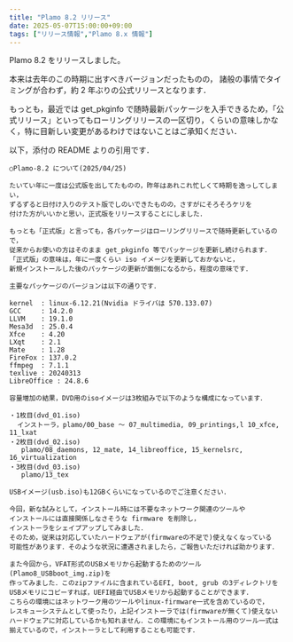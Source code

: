 ```yaml
---
title: "Plamo 8.2 リリース"
date: 2025-05-07T15:00:00+09:00
tags: ["リリース情報","Plamo 8.x 情報"]
---
```

Plamo 8.2 をリリースしました。

本来は去年のこの時期に出すべきバージョンだったものの，
諸般の事情でタイミングが合わず，約 2 年ぶりの公式リリースとなります．

もっとも，最近では get_pkginfo で随時最新パッケージを入手できるため，「公式リリース」といってもローリングリリースの一区切り，くらいの意味しかなく，特に目新しい変更があるわけではないことはご承知ください．

<!--more-->

以下，添付の README よりの引用です．

```
○Plamo-8.2 について(2025/04/25)

たいてい年に一度は公式版を出してたものの，昨年はあれこれ忙しくて時期を逸っしてしまい，
ずるずると日付け入りのテスト版でしのいできたものの，さすがにそろそろケリを
付けた方がいいかと思い，正式版をリリースすることにしました．

もっとも「正式版」と言っても，各パッケージはローリングリリースで随時更新しているので，
従来からお使いの方はそのまま get_pkginfo 等でパッケージを更新し続けられます．
「正式版」の意味は，年に一度くらい iso イメージを更新しておかないと，
新規インストールした後のパッケージの更新が面倒になるから，程度の意味です．

主要なパッケージのバージョンは以下の通りです．

kernel  : linux-6.12.21(Nvidia ドライバは 570.133.07)
GCC     : 14.2.0
LLVM    : 19.1.0
Mesa3d  : 25.0.4
Xfce    : 4.20
LXqt    : 2.1
Mate    : 1.28
FireFox : 137.0.2
ffmpeg  : 7.1.1
texlive : 20240313
LibreOffice : 24.8.6

容量増加の結果，DVD用のisoイメージは3枚組みで以下のような構成になっています．

・1枚目(dvd_01.iso)
  インストーラ，plamo/00_base ～ 07_multimedia, 09_printings,l 10_xfce, 11_lxat
・2枚目(dvd_02.iso)
   plamo/08_daemons, 12_mate, 14_libreoffice, 15_kernelsrc, 16_virtualization
・3枚目(dvd_03.iso)
   plamo/13_tex

USBイメージ(usb.iso)も12GBくらいになっているのでご注意ください．

今回，新な試みとして，インストール時には不要なネットワーク関連のツールや
インストールには直接関係しなさそうな firmware を削除し，
インストーラをシェイプアップしてみました．
そのため，従来は対応していたハードウェアが(firmwareの不足で)使えなくなっている
可能性があります．そのような状況に遭遇されましたら，ご報告いただければ助かります．

また今回から，VFAT形式のUSBメモリから起動するためのツール(Plamo8_USBboot_img.zip)を
作ってみました．このzipファイルに含まれているEFI, boot, grub の3ディレクトリを
USBメモリにコピーすれば，UEFI経由でUSBメモリから起動することができます．
こちらの環境にはネットワーク用のツールやlinux-firmware一式を含めているので，
レスキューシステムとして使ったり，上記インストーラでは(firmwareが無くて)使えない
ハードウェアに対応しているかも知れません．この環境にもインストール用のツール一式は
揃えているので，インストーラとして利用することも可能です．
```

